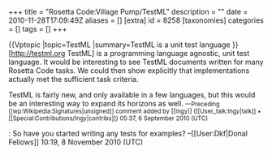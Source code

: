 +++
title = "Rosetta Code:Village Pump/TestML"
description = ""
date = 2010-11-28T17:09:49Z
aliases = []
[extra]
id = 8258
[taxonomies]
categories = []
tags = []
+++

{{Vptopic
|topic=TestML
|summary=TestML is a unit test language
}}
[http://testml.org TestML] is a programming language agnostic, unit test language. It would be interesting to see TestML documents written for many Rosetta Code tasks. We could then show explicitly that implementations actually met the sufficient task criteria.

TestML is fairly new, and only available in a few languages, but this would be an interesting way to expand its horizons as well.
<small>—Preceding [[wp:Wikipedia:Signatures|unsigned]] comment added by [[Ingy]] ([[User_talk:Ingy|talk]] • [[Special:Contributions/Ingy|contribs]]) 05:37, 6 September 2010 (UTC)</small>

: So have you started writing any tests for examples? –[[User:Dkf|Donal Fellows]] 10:19, 8 November 2010 (UTC)
